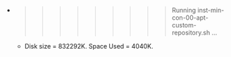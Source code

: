 * >>>>>>>>> Running inst-min-con-00-apt-custom-repository.sh ...
  * Disk size = 832292K. Space Used = 4040K.
